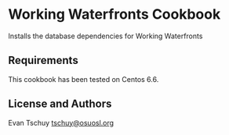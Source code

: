 Working Waterfronts Cookbook
=====================
Installs the database dependencies for Working Waterfronts

Requirements
------------
This cookbook has been tested on Centos 6.6.

License and Authors
-------------------
Evan Tschuy <tschuy@osuosl.org>
